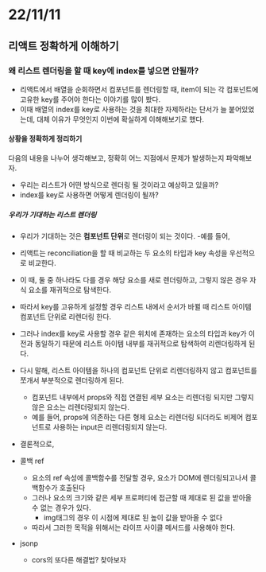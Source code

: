 # 22/11/11

## 리액트 정확하게 이해하기

### 왜 리스트 렌더링을 할 때 key에 index를 넣으면 안될까?

- 리액트에서 배열을 순회하면서 컴포넌트를 렌더링할 때, item이 되는 각 컴포넌트에 고유한 key를 주어야 한다는 이야기를 많이 봤다.
- 이때 배열의 index를 key로 사용하는 것을 최대한 자제하라는 단서가 늘 붙어있었는데, 대체 이유가 무엇인지 이번에 확실하게 이해해보기로 했다.

#### 상황을 정확하게 정리하기

다음의 내용을 나누어 생각해보고, 정확히 어느 지점에서 문제가 발생하는지 파악해보자.

- 우리는 리스트가 어떤 방식으로 렌더링 될 것이라고 예상하고 있을까?
- index를 key로 사용하면 어떻게 렌더링이 될까?

##### 우리가 기대하는 리스트 렌더링

- 우리가 기대하는 것은 **컴포넌트 단위**로 렌더링이 되는 것이다.
	-예를 들어, 


- 리액트는 reconciliation을 할 때 비교하는 두 요소의 타입과 key 속성을 우선적으로 비교한다.
- 이 때, 둘 중 하나라도 다를 경우 해당 요소를 새로 렌더링하고, 그렇지 않은 경우 자식 요소를 재귀적으로 탐색한다.
- 따라서 key를 고유하게 설정할 경우 리스트 내에서 순서가 바뀔 때 리스트 아이템 컴포넌트 단위로 리렌더링 한다.
- 그러나 index를 key로 사용할 경우 같은 위치에 존재하는 요소의 타입과 key가 이전과 동일하기 때문에 리스트 아이템 내부를 재귀적으로 탐색하여 리렌더링하게 된다.
- 다시 말해, 리스트 아이템을 하나의 컴포넌트 단위로 리렌더링하지 않고 컴포넌트를 쪼개서 부분적으로 렌더링하게 된다.
	- 컴포넌트 내부에서 props와 직접 연결된 세부 요소는 리렌더링 되지만 그렇지 않은 요소는 리렌더링되지 않는다.
	- 예를 들어, props에 의존하는 다른 형제 요소는 리렌더링 되더라도 비제어 컴포넌트로 사용하는 input은 리렌더링되지 않는다.
- 결론적으로, 


- 콜백 ref
	- 요소의 ref 속성에 콜백함수를 전달할 경우, 요소가 DOM에 렌더링되고나서 콜백함수가 호출된다
	- 그러나 요소의 크기와 같은 세부 프로퍼티에 접근할 때 제대로 된 값을 받아올 수 없는 경우가 있다.
		- img태그의 경우 이 시점에 제대로 된 높이 값을 받아올 수 없다
	- 따라서 그러한 목적을 위해서는 라이프 사이클 메서드를 사용해야 한다.

- jsonp
	- cors의 또다른 해결법? 찾아보자